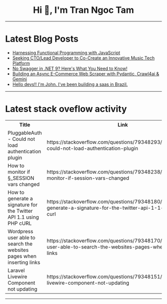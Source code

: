 <h1 align="center">Hi 👋, I'm Tran Ngoc Tam</h1>

---

# Latest Blog Posts 
<!-- BLOG-POST-LIST:START -->
- [Harnessing Functional Programming with JavaScript](https://dev.to/shafayeat/harnessing-functional-programming-with-javascript-3i7b)
- [Seeking CTO/Lead Developer to Co-Create an Innovative Music Tech Platform](https://dev.to/ampli/seeking-ctolead-developer-to-co-create-an-innovative-music-tech-platform-4iom)
- [No Swagger in .NET 9? Here&#39;s What You Need to Know!](https://dev.to/extinctsion/no-swagger-in-net-9-heres-what-you-need-to-know-2103)
- [Building an Async E-Commerce Web Scraper with Pydantic, Crawl4ai &amp; Gemini](https://dev.to/async_dime/building-an-async-e-commerce-web-scraper-with-pydantic-crawl4ai-gemini-4mnp)
- [Hello devs!! I&#39;m John. I&#39;ve been building a saas in Brazil.](https://dev.to/svibudget/hello-devs-im-john-ive-been-building-a-saas-in-brazil-2k00)
<!-- BLOG-POST-LIST:END -->

---

# Latest stack oveflow activity
<table>
  <tr><th>Title</th><th>Link</th></tr>
  <!-- STACKOVERFLOW:START --><tr><td>PluggableAuth - Could not load authentication plugin</td><td>https://stackoverflow.com/questions/79348293/pluggableauth-could-not-load-authentication-plugin</td></tr><tr><td>How to monitor if §_SESSION vars changed</td><td>https://stackoverflow.com/questions/79348238/how-to-monitor-if-session-vars-changed</td></tr><tr><td>How to generate a signature for the Twitter API 1.1 using PHP cURL</td><td>https://stackoverflow.com/questions/79348180/how-to-generate-a-signature-for-the-twitter-api-1-1-using-php-curl</td></tr><tr><td>Wordpress user able to search the websites pages when inserting links</td><td>https://stackoverflow.com/questions/79348170/wordpress-user-able-to-search-the-websites-pages-when-inserting-links</td></tr><tr><td>Laravel Livewire Component not updating</td><td>https://stackoverflow.com/questions/79348151/laravel-livewire-component-not-updating</td></tr><!-- STACKOVERFLOW:END -->
</table>

---


